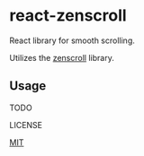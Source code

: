 # react-zenscroll

React library for smooth scrolling.

Utilizes the [zenscroll](https://zengabor.github.io/zenscroll/) library.

## Usage

TODO

LICENSE

[MIT](https://github.com/jtberglund/react-zenscroll/blob/master/LICENSE)